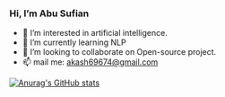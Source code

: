 ### Hi, I’m Abu Sufian
- 👀 I’m interested in artificial intelligence. 
- 🌱 I’m currently learning NLP
- 💞️ I’m looking to collaborate on Open-source project.
- 📫 mail me: akash69674@gmail.com

[![Anurag's GitHub stats](https://github-readme-stats.vercel.app/api?username=sufian360)](https://github.com/anuraghazra/github-readme-stats)
